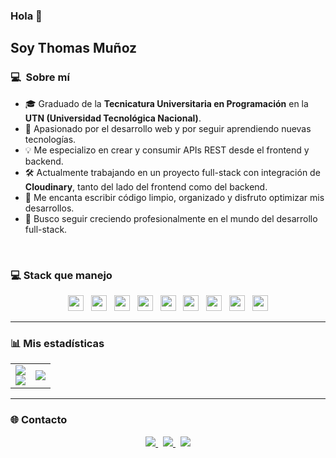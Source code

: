 ### Hola 👋

## Soy Thomas Muñoz

### 💻 &nbsp;Sobre mí 

- 🎓 Graduado de la **Tecnicatura Universitaria en Programación** en la **UTN (Universidad Tecnológica Nacional)**.
- 🤖 Apasionado por el desarrollo web y por seguir aprendiendo nuevas tecnologías.
- 💡 Me especializo en crear y consumir APIs REST desde el frontend y backend.
- 🛠️ Actualmente trabajando en un proyecto full-stack con integración de **Cloudinary**, tanto del lado del frontend como del backend.
- 🧠 Me encanta escribir código limpio, organizado y disfruto optimizar mis desarrollos.
- 🚀 Busco seguir creciendo profesionalmente en el mundo del desarrollo full-stack.

<br>

### 💻 Stack que manejo

<p align="center">

<img src="https://img.shields.io/badge/React-20232A?style=for-the-badge&logo=react&logoColor=61DAFB" height="25"/>
&nbsp;
<img src="https://img.shields.io/badge/Vite-646CFF?style=for-the-badge&logo=vite&logoColor=FFD62E" height="25"/>
&nbsp;
<img src="https://img.shields.io/badge/TypeScript-3178C6?style=for-the-badge&logo=typescript&logoColor=white" height="25"/>
&nbsp;
<img src="https://img.shields.io/badge/Java-ED8B00?style=for-the-badge&logo=java&logoColor=white" height="25"/>
&nbsp;
<img src="https://img.shields.io/badge/Spring_Boot-6DB33F?style=for-the-badge&logo=spring-boot&logoColor=white" height="25"/>
&nbsp;
<img src="https://img.shields.io/badge/REST_API-005571?style=for-the-badge" height="25"/>
&nbsp;
<img src="https://img.shields.io/badge/Git-F05032?style=for-the-badge&logo=git&logoColor=white" height="25"/>
&nbsp;
<img src="https://img.shields.io/badge/MySQL-00758F?style=for-the-badge&logo=mysql&logoColor=white" height="25"/>
&nbsp;
<img src="https://img.shields.io/badge/VSCode-007ACC?style=for-the-badge&logo=visual-studio-code&logoColor=white" height="25"/>

</p>

---

### 📊 Mis estadísticas

<table border="0" align="center">
<tr>
<td width="50%" align="center">
	
<img src="https://github-readme-stats.vercel.app/api?username=ThomasMunoz27&theme=tokyonight&show_icons=true&count_private=true" />
<br>
<img src="https://github-readme-streak-stats.herokuapp.com/?user=ThomasMunoz27&theme=tokyonight&hide_border=true" />

</td>

<td width="50%" align="center">

<img src="https://github-readme-stats.vercel.app/api/top-langs/?username=ThomasMunoz27&layout=compact&theme=tokyonight&hide_border=true&langs_count=10"/>

</td>
</tr>
</table>

---

### 🌐 Contacto

<p align="center">
<a href="mailto:thomasnm2004@gmail.com">
	<img src="https://img.shields.io/badge/Email-thomasnm2004@gmail.com-D14836?style=for-the-badge&logo=gmail&logoColor=white">
</a>
&nbsp;
<a href="https://www.linkedin.com/in/thomas-nicolas-mu%C3%B1oz-a45ba9274/" target="_blank">
	<img src="https://img.shields.io/badge/LinkedIn-blue?style=for-the-badge&logo=linkedin&logoColor=white">
</a>
&nbsp;
<a href="https://tu-portfolio.vercel.app" target="_blank">
	<img src="https://img.shields.io/badge/Portafolio-000000?style=for-the-badge&logo=vercel&logoColor=white">
</a>
</p>
